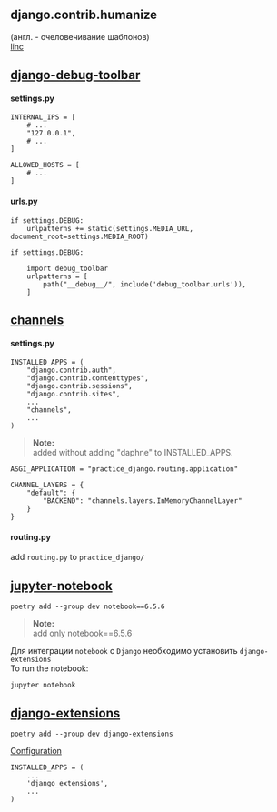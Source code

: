 ## django.contrib.humanize  
(англ. - очеловечивание шаблонов)  
[linc](https://docs.djangoproject.com/en/4.2/ref/contrib/humanize/)  


## [django-debug-toolbar](https://django-debug-toolbar.readthedocs.io/en/latest/installation.html)
#### settings.py  
```cfgrlanguage
INTERNAL_IPS = [
    # ...
    "127.0.0.1",
    # ...
]
```
```
ALLOWED_HOSTS = [
    # ...
]
```
#### urls.py  
```
if settings.DEBUG:
    urlpatterns += static(settings.MEDIA_URL, document_root=settings.MEDIA_ROOT)
```
```cfgrlanguage
if settings.DEBUG:
    
    import debug_toolbar
    urlpatterns = [
        path("__debug__/", include('debug_toolbar.urls')),
    ]
```

## [channels](https://channels.readthedocs.io/en/latest/installation.html#installation)  
#### settings.py
```cfgrlanguage
INSTALLED_APPS = (
    "django.contrib.auth",
    "django.contrib.contenttypes",
    "django.contrib.sessions",
    "django.contrib.sites",
    ...
    "channels",
    ...
)
```
> **Note:**  
> added without adding "daphne" to INSTALLED_APPS.

```cfgrlanguage
ASGI_APPLICATION = "practice_django.routing.application"
```

```cfgrlanguage
CHANNEL_LAYERS = {
    "default": {
        "BACKEND": "channels.layers.InMemoryChannelLayer"
    }
}
```

  
#### routing.py
add ```routing.py``` to ```practice_django/```


## [jupyter-notebook](https://jupyter.org/install#jupyter-notebook)
```cfgrlanguage
poetry add --group dev notebook==6.5.6
```
> **Note:**  
> add only notebook==6.5.6

Для интеграции ```notebook``` с ```Django``` необходимо установить ```django-extensions```   
To run the notebook:
```cfgrlanguage
jupyter notebook
```


## [django-extensions](https://django-extensions.readthedocs.io/en/latest/installation_instructions.html#installing)
```cfgrlanguage
poetry add --group dev django-extensions
```
[Configuration](https://django-extensions.readthedocs.io/en/latest/installation_instructions.html#configuration)
```cfgrlanguage
INSTALLED_APPS = (
    ...
    'django_extensions',
    ...
)
```


